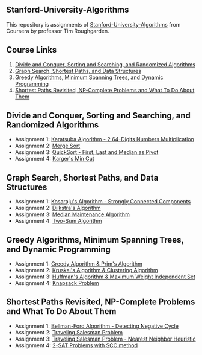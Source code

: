 Stanford-University-Algorithms
---
This repository is assignments of [Stanford-University-Algorithms](https://www.coursera.org/specializations/algorithms) from Coursera by professor Tim Roughgarden.

Course Links
---

1. [Divide and Conquer, Sorting and Searching, and Randomized Algorithms](https://www.coursera.org/learn/algorithms-divide-conquer/home/info)
2. [Graph Search, Shortest Paths, and Data Structures](https://www.coursera.org/learn/algorithms-graphs-data-structures/home/info)
3. [Greedy Algorithms, Minimum Spanning Trees, and Dynamic Programming](https://www.coursera.org/learn/algorithms-greedy/home/info)
4. [Shortest Paths Revisited, NP-Complete Problems and What To Do About Them](https://www.coursera.org/learn/algorithms-npcomplete/home/info)
 
Divide and Conquer, Sorting and Searching, and Randomized Algorithms
---
- Assignment 1: [Karatsuba Algorithm - 2 64-Digits Numbers Multiplication](01_Divide%20and%20Conquer%2C%20Sorting%20and%20Searching%2C%20and%20Randomized%20Algorithms/03_Assignments/01_Karatsuba%20Algorithm%20-%202%2064-Digits%20Numbers%20Multiplication)
- Assignment 2: [Merge Sort](01_Divide%20and%20Conquer%2C%20Sorting%20and%20Searching%2C%20and%20Randomized%20Algorithms/03_Assignments/02_Merge%20Sort)
- Assignment 3: [QuickSort - First, Last and Median as Pivot](01_Divide%20and%20Conquer%2C%20Sorting%20and%20Searching%2C%20and%20Randomized%20Algorithms/03_Assignments/03_QuickSort%20-%20First%2C%20Last%20and%20Median%20as%20Pivot)
- Assignment 4: [Karger's Min Cut](01_Divide%20and%20Conquer%2C%20Sorting%20and%20Searching%2C%20and%20Randomized%20Algorithms/03_Assignments/04_Karger's%20Min%20Cut)

Graph Search, Shortest Paths, and Data Structures
---
- Assignment 1: [Kosaraju's Algorithm - Strongly Connected Components](02_Graph%20Search%2C%20Shortest%20Paths%2C%20and%20Data%20Structures/03_Assignments/01_Kosaraju's%20Algorithm%20-%20Strongly%20Connected%20Components)
- Assignment 2: [Dijkstra's Algorithm](02_Graph%20Search%2C%20Shortest%20Paths%2C%20and%20Data%20Structures/03_Assignments/02_Dijkstra's%20Algorithm)
- Assignment 3: [Median Maintenance Algorithm](02_Graph%20Search%2C%20Shortest%20Paths%2C%20and%20Data%20Structures/03_Assignments/03_Median%20Maintenance%20Algorithm)
- Assignment 4: [Two-Sum Algorithm](02_Graph%20Search%2C%20Shortest%20Paths%2C%20and%20Data%20Structures/03_Assignments/04_Two-Sum%20Algorithm)

Greedy Algorithms, Minimum Spanning Trees, and Dynamic Programming
---
- Assignment 1: [Greedy Algorithm & Prim's Algorithm](03_Greedy%20Algorithms%2C%20Minimum%20Spanning%20Trees%2C%20and%20Dynamic%20Programming/03_Assignments/01_Greedy%20Algorithm%20%26%20Prim's%20Algorithm)
- Assignment 2: [Kruskal's Algorithm & Clustering Algorithm](03_Greedy%20Algorithms%2C%20Minimum%20Spanning%20Trees%2C%20and%20Dynamic%20Programming/03_Assignments/02_Kruskal's%20Algorithm%20%26%20Clustering%20Algorithm)
- Assignment 3: [Huffman's Algorithm & Maximum Weight Independent Set](03_Greedy%20Algorithms%2C%20Minimum%20Spanning%20Trees%2C%20and%20Dynamic%20Programming/03_Assignments/03_Huffman's%20Algorithm%20%26%20Maximum%20Weight%20Independent%20Set)
- Assignment 4: [Knapsack Problem](03_Greedy%20Algorithms%2C%20Minimum%20Spanning%20Trees%2C%20and%20Dynamic%20Programming/03_Assignments/04_Knapsack%20Problem)

Shortest Paths Revisited, NP-Complete Problems and What To Do About Them
---
- Assignment 1: [Bellman-Ford Algorithm - Detecting Negative Cycle](04_Shortest%20Paths%20Revisited%2C%20NP-Complete%20Problems%20and%20What%20To%20Do%20About%20Them/03_Assignments/01_Bellman-Ford%20Algorithm%20-%20Detecting%20Negative%20Cycle)
- Assignment 2: [Traveling Salesman Problem](04_Shortest%20Paths%20Revisited%2C%20NP-Complete%20Problems%20and%20What%20To%20Do%20About%20Them/03_Assignments/02_Traveling%20Salesman%20Problem)
- Assignment 3: [Traveling Salesman Problem - Nearest Neighbor Heuristic](04_Shortest%20Paths%20Revisited%2C%20NP-Complete%20Problems%20and%20What%20To%20Do%20About%20Them/03_Assignments/03_Traveling%20Salesman%20Problem%20-%20Nearest%20Neighbor%20Heuristic)
- Assignment 4: [2-SAT Problems with SCC method](04_Shortest%20Paths%20Revisited%2C%20NP-Complete%20Problems%20and%20What%20To%20Do%20About%20Them/03_Assignments/04_2-SAT%20Problems%20with%20SCC%20method)